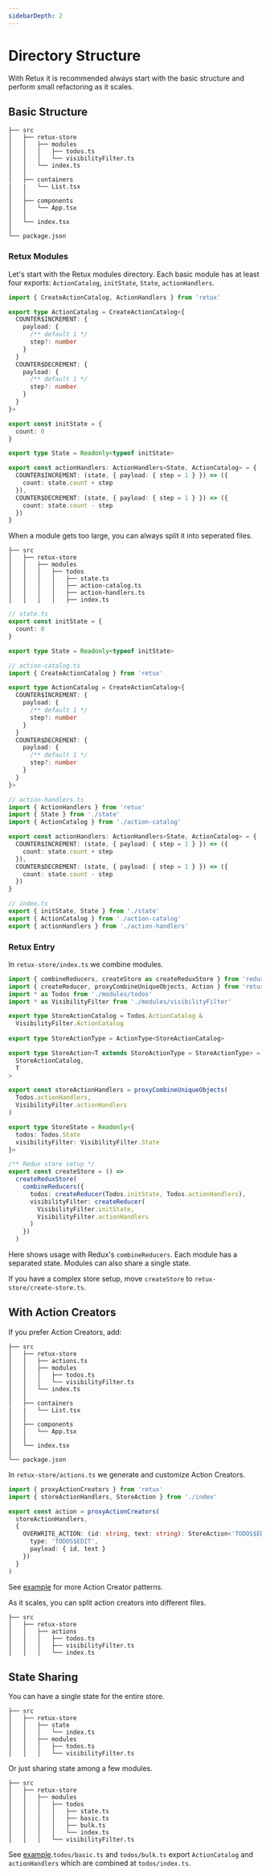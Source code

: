 ```yaml
---
sidebarDepth: 2
---
```


# Directory Structure

With Retux it is recommended always start with the basic structure and perform small refactoring as it scales.

## Basic Structure

```
├── src
│   ├── retux-store
│   │   ├── modules
│   │   │   ├── todos.ts
│   │   │   └── visibilityFilter.ts
│   │   └── index.ts
│   │
│   ├── containers
|   |   └── List.tsx
│   │
│   ├── components
│   │   └── App.tsx
│   │
│   └── index.tsx
│
└── package.json
```

### Retux Modules

Let's start with the Retux modules directory. Each basic module has at least four exports: `ActionCatalog`, `initState`, `State`, `actionHandlers`.

```typescript
import { CreateActionCatalog, ActionHandlers } from 'retux'

export type ActionCatalog = CreateActionCatalog<{
  COUNTER$INCREMENT: {
    payload: {
      /** default 1 */
      step?: number
    }
  }
  COUNTER$DECREMENT: {
    payload: {
      /** default 1 */
      step?: number
    }
  }
}>

export const initState = {
  count: 0
}

export type State = Readonly<typeof initState>

export const actionHandlers: ActionHandlers<State, ActionCatalog> = {
  COUNTER$INCREMENT: (state, { payload: { step = 1 } }) => ({
    count: state.count + step
  }),
  COUNTER$DECREMENT: (state, { payload: { step = 1 } }) => ({
    count: state.count - step
  })
}
```

When a module gets too large, you can always split it into seperated files.

```
├── src
│   ├── retux-store
│   │   ├── modules
│   │   │   ├── todos
│   │   │   │   ├── state.ts
│   │   │   │   ├── action-catalog.ts
│   │   │   │   ├── action-handlers.ts
│   │   │   │   ├── index.ts
```

```typescript
// state.ts
export const initState = {
  count: 0
}

export type State = Readonly<typeof initState>
```

```typescript
// action-catalog.ts
import { CreateActionCatalog } from 'retux'

export type ActionCatalog = CreateActionCatalog<{
  COUNTER$INCREMENT: {
    payload: {
      /** default 1 */
      step?: number
    }
  }
  COUNTER$DECREMENT: {
    payload: {
      /** default 1 */
      step?: number
    }
  }
}>
```

```typescript
// action-handlers.ts
import { ActionHandlers } from 'retux'
import { State } from './state'
import { ActionCatalog } from './action-catalog'

export const actionHandlers: ActionHandlers<State, ActionCatalog> = {
  COUNTER$INCREMENT: (state, { payload: { step = 1 } }) => ({
    count: state.count + step
  }),
  COUNTER$DECREMENT: (state, { payload: { step = 1 } }) => ({
    count: state.count - step
  })
}
```

```typescript
// index.ts
export { initState, State } from './state'
export { ActionCatalog } from './action-catalog'
export { actionHandlers } from './action-handlers'
```

### Retux Entry

In `retux-store/index.ts` we combine modules.

```typescript
import { combineReducers, createStore as createReduxStore } from 'redux'
import { createReducer, proxyCombineUniqueObjects, Action } from 'retux'
import * as Todos from './modules/todos'
import * as VisibilityFilter from './modules/visibilityFilter'

export type StoreActionCatalog = Todos.ActionCatalog &
  VisibilityFilter.ActionCatalog
  
export type StoreActionType = ActionType<StoreActionCatalog>

export type StoreAction<T extends StoreActionType = StoreActionType> = Action<
  StoreActionCatalog,
  T
>

export const storeActionHandlers = proxyCombineUniqueObjects(
  Todos.actionHandlers,
  VisibilityFilter.actionHandlers
)

export type StoreState = Readonly<{
  todos: Todos.State
  visibilityFilter: VisibilityFilter.State
}>

/** Redux store setup */
export const createStore = () =>
  createReduxStore(
    combineReducers({
      todos: createReducer(Todos.initState, Todos.actionHandlers),
      visibilityFilter: createReducer(
        VisibilityFilter.initState,
        VisibilityFilter.actionHandlers
      )
    })
  )
```

Here shows usage with Redux's `combineReducers`. Each module has a separated state. Modules can also share a single state.

If you have a complex store setup, move `createStore` to `retux-store/create-store.ts`.


## With Action Creators

If you prefer Action Creators, add:

```{3,4}
├── src
│   ├── retux-store
│   │   ├── actions.ts
│   │   ├── modules
│   │   │   ├── todos.ts
│   │   │   └── visibilityFilter.ts
│   │   └── index.ts
│   │
│   ├── containers
|   |   └── List.tsx
│   │
│   ├── components
│   │   └── App.tsx
│   │
│   └── index.tsx
│
└── package.json
```

In `retux-store/actions.ts` we generate and customize Action Creators.

```typescript
import { proxyActionCreators } from 'retux'
import { storeActionHandlers, StoreAction } from './index'

export const action = proxyActionCreators(
  storeActionHandlers,
  {
    OVERWRITE_ACTION: (id: string, text: string): StoreAction<'TODOS$EDIT'> => ({
      type: 'TODOS$EDIT',
      payload: { id, text }
    })
  }
)
```

See [example](https://github.com/crimx/retux/blob/master/examples/thunk-promise-example/src/retux-store/actions.ts) for more Action Creator patterns.

As it scales, you can split action creators into different files.

```
├── src
│   ├── retux-store
│   │   ├── actions
│   │   │   ├── todos.ts
│   │   │   ├── visibilityFilter.ts
│   │   │   └── index.ts
```

## State Sharing

You can have a single state for the entire store.

```
├── src
│   ├── retux-store
│   │   ├── state
│   │   │   └── index.ts
│   │   ├── modules
│   │   │   ├── todos.ts
│   │   │   └── visibilityFilter.ts
```

Or just sharing state among a few modules.

```
├── src
│   ├── retux-store
│   │   ├── modules
│   │   │   ├── todos
│   │   │   │   ├── state.ts
│   │   │   │   ├── basic.ts
│   │   │   │   ├── bulk.ts
│   │   │   │   └── index.ts
│   │   │   └── visibilityFilter.ts
```

See [example](https://github.com/crimx/retux/blob/master/examples/todomvc/src/retux-store/modules/todos).`todos/basic.ts` and `todos/bulk.ts` export `ActionCatalog` and `actionHandlers` which are combined at `todos/index.ts`.

